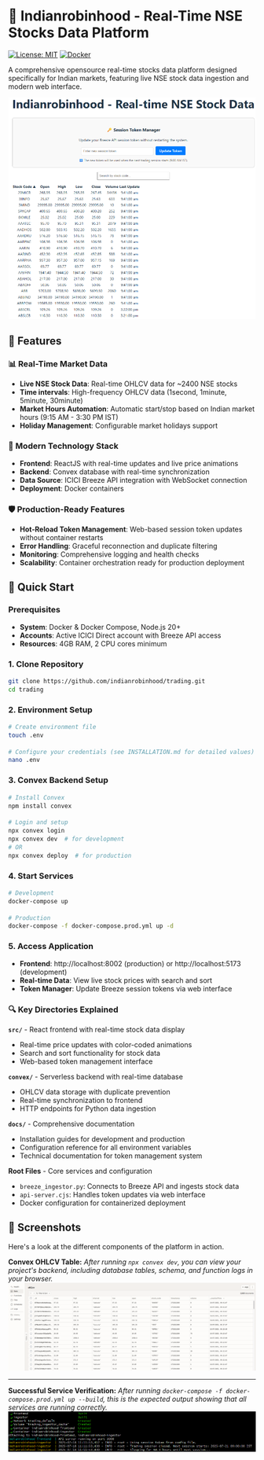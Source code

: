 # 🚀 Indianrobinhood - Real-Time NSE Stocks Data Platform

[![License: MIT](https://img.shields.io/badge/License-MIT-yellow.svg)](https://opensource.org/licenses/MIT)
[![Docker](https://img.shields.io/badge/Docker-Supported-blue)](https://www.docker.com/)

A comprehensive opensource real-time stocks data platform designed specifically for Indian markets, featuring live NSE stock data ingestion and modern web interface.

![Indianrobinhood Realtime Stocks data platform screenshot](docs/images/platform-screenshot.png)

## 🌟 Features

### 📊 Real-Time Market Data
- **Live NSE Stock Data**: Real-time OHLCV data for ~2400 NSE stocks
- **Time intervals**: High-frequency OHLCV data (1second, 1minute, 5minute, 30minute)
- **Market Hours Automation**: Automatic start/stop based on Indian market hours (9:15 AM - 3:30 PM IST)
- **Holiday Management**: Configurable market holidays support

### 🔧 Modern Technology Stack
- **Frontend**: ReactJS with real-time updates and live price animations
- **Backend**: Convex database with real-time synchronization  
- **Data Source**: ICICI Breeze API integration with WebSocket connection
- **Deployment**: Docker containers

### 🛡️ Production-Ready Features
- **Hot-Reload Token Management**: Web-based session token updates without container restarts
- **Error Handling**: Graceful reconnection and duplicate filtering
- **Monitoring**: Comprehensive logging and health checks
- **Scalability**: Container orchestration ready for production deployment

## 🚀 Quick Start

### Prerequisites
- **System**: Docker & Docker Compose, Node.js 20+
- **Accounts**: Active ICICI Direct account with Breeze API access
- **Resources**: 4GB RAM, 2 CPU cores minimum

### 1. Clone Repository
```bash
git clone https://github.com/indianrobinhood/trading.git
cd trading
```

### 2. Environment Setup
```bash
# Create environment file
touch .env

# Configure your credentials (see INSTALLATION.md for detailed values)
nano .env
```

### 3. Convex Backend Setup
```bash
# Install Convex
npm install convex

# Login and setup
npx convex login
npx convex dev  # for development
# OR
npx convex deploy  # for production
```

### 4. Start Services
```bash
# Development
docker-compose up

# Production
docker-compose -f docker-compose.prod.yml up -d
```

### 5. Access Application
- **Frontend**: http://localhost:8002 (production) or http://localhost:5173 (development)
- **Real-time Data**: View live stock prices with search and sort
- **Token Manager**: Update Breeze session tokens via web interface

### 🔍 Key Directories Explained

**`src/`** - React frontend with real-time stock data display
- Real-time price updates with color-coded animations
- Search and sort functionality for stock data
- Web-based token management interface

**`convex/`** - Serverless backend with real-time database
- OHLCV data storage with duplicate prevention
- Real-time synchronization to frontend
- HTTP endpoints for Python data ingestion

**`docs/`** - Comprehensive documentation
- Installation guides for development and production
- Configuration reference for all environment variables
- Technical documentation for token management system

**Root Files** - Core services and configuration
- `breeze_ingestor.py`: Connects to Breeze API and ingests stock data
- `api-server.cjs`: Handles token updates via web interface
- Docker configuration for containerized deployment

## 📸 Screenshots

Here's a look at the different components of the platform in action.

**Convex OHLCV Table:**
*After running `npx convex dev`, you can view your project's backend, including database tables, schema, and function logs in your browser.*
![Convex Dashboard](docs/images/convex-screenshot.png)

---

**Successful Service Verification:**
*After running `docker-compose -f docker-compose.prod.yml up --build`, this is the expected output showing that all services are running correctly.*
![Docker Output](docs/images/Terminal-screenshot.png)